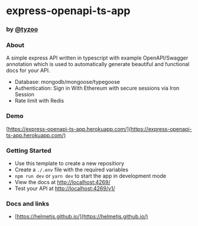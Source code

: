 # express-openapi-ts-app
### by [@tyzoo](https://github.io/tyzoo)

### About
A simple express API written in typescript with example OpenAPI/Swagger annotation which is used to automatically generate beautiful and functional docs for your API. 
* Database: mongodb/mongoose/typegoose
* Authentication: Sign in With Ethereum with secure sessions via Iron Session
* Rate limit with Redis

### Demo
[https://express-openapi-ts-app.herokuapp.com/](https://express-openapi-ts-app.herokuapp.com/)

### Getting Started
* Use this template to create a new repositiory
* Create a `./.env` file with the required variables
* `npm run dev` or `yarn dev` to start the app in development mode
* View the docs at [http://localhost:4269/](http://localhost:4269/)
* Test your API at [http://localhost:4269/v1/](http://localhost:4269/v1/)

### Docs and links
- [https://helmetjs.github.io/](https://helmetjs.github.io/)